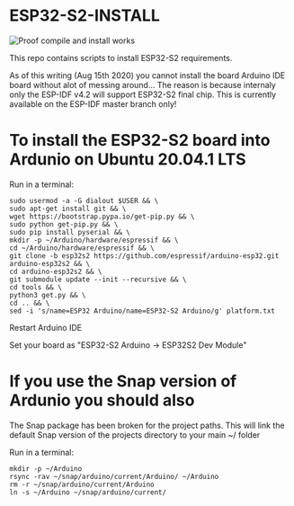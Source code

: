 # ESP32-S2-INSTALL

![Proof compile and install works](/proof-compileandinstall.png)

This repo contains scripts to install ESP32-S2 requirements. 

As of this writing (Aug 15th 2020) you cannot install the board Arduino IDE board without alot of messing around... The reason is because internaly only the ESP-IDF v4.2 will support ESP32-S2 final chip. This is currently available on the ESP-IDF master branch only!

# To install the ESP32-S2 board into Ardunio on Ubuntu 20.04.1 LTS


Run in a terminal:
````
sudo usermod -a -G dialout $USER && \
sudo apt-get install git && \
wget https://bootstrap.pypa.io/get-pip.py && \
sudo python get-pip.py && \
sudo pip install pyserial && \
mkdir -p ~/Arduino/hardware/espressif && \
cd ~/Arduino/hardware/espressif && \
git clone -b esp32s2 https://github.com/espressif/arduino-esp32.git arduino-esp32s2 && \
cd arduino-esp32s2 && \
git submodule update --init --recursive && \
cd tools && \
python3 get.py && \
cd .. && \
sed -i 's/name=ESP32 Arduino/name=ESP32-S2 Arduino/g' platform.txt 
````

Restart Arduino IDE

Set your board as "ESP32-S2 Arduino -> ESP32S2 Dev Module"


# If you use the Snap version of Ardunio you should also

The Snap package has been broken for the project paths. This will link the default Snap version of the projects directory to your main ~/ folder

Run in a terminal:
```
mkdir -p ~/Arduino
rsync -rav ~/snap/arduino/current/Arduino/ ~/Arduino
rm -r ~/snap/arduino/current/Arduino 
ln -s ~/Arduino ~/snap/arduino/current/ 
```
